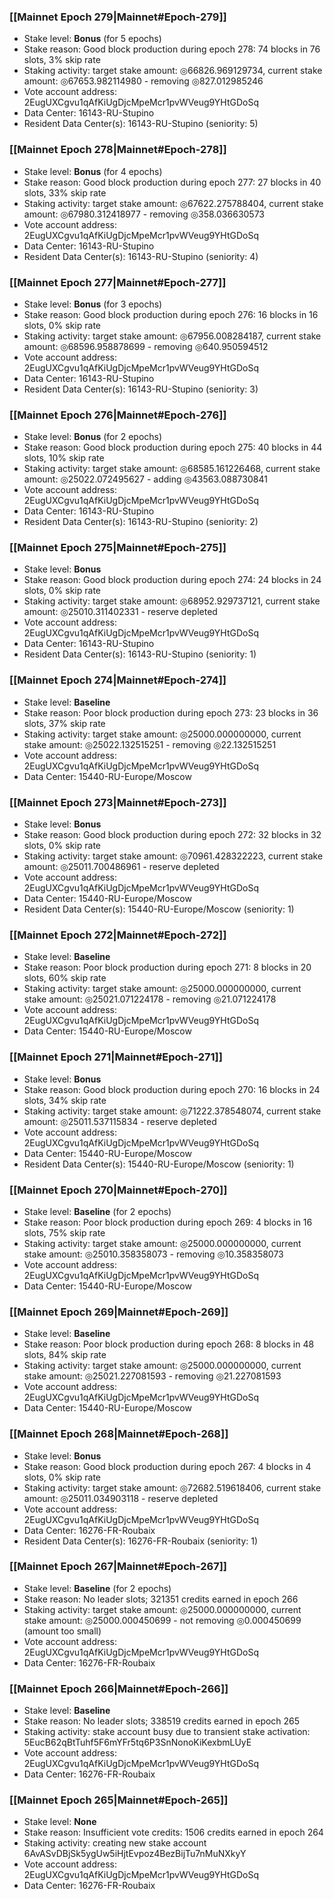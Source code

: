 ### [[Mainnet Epoch 279|Mainnet#Epoch-279]]
* Stake level: **Bonus** (for 5 epochs)
* Stake reason: Good block production during epoch 278: 74 blocks in 76 slots, 3% skip rate
* Staking activity: target stake amount: ◎66826.969129734, current stake amount: ◎67653.982114980 - removing ◎827.012985246
* Vote account address: 2EugUXCgvu1qAfKiUgDjcMpeMcr1pvWVeug9YHtGDoSq
* Data Center: 16143-RU-Stupino
* Resident Data Center(s): 16143-RU-Stupino (seniority: 5)
### [[Mainnet Epoch 278|Mainnet#Epoch-278]]
* Stake level: **Bonus** (for 4 epochs)
* Stake reason: Good block production during epoch 277: 27 blocks in 40 slots, 33% skip rate
* Staking activity: target stake amount: ◎67622.275788404, current stake amount: ◎67980.312418977 - removing ◎358.036630573
* Vote account address: 2EugUXCgvu1qAfKiUgDjcMpeMcr1pvWVeug9YHtGDoSq
* Data Center: 16143-RU-Stupino
* Resident Data Center(s): 16143-RU-Stupino (seniority: 4)
### [[Mainnet Epoch 277|Mainnet#Epoch-277]]
* Stake level: **Bonus** (for 3 epochs)
* Stake reason: Good block production during epoch 276: 16 blocks in 16 slots, 0% skip rate
* Staking activity: target stake amount: ◎67956.008284187, current stake amount: ◎68596.958878699 - removing ◎640.950594512
* Vote account address: 2EugUXCgvu1qAfKiUgDjcMpeMcr1pvWVeug9YHtGDoSq
* Data Center: 16143-RU-Stupino
* Resident Data Center(s): 16143-RU-Stupino (seniority: 3)
### [[Mainnet Epoch 276|Mainnet#Epoch-276]]
* Stake level: **Bonus** (for 2 epochs)
* Stake reason: Good block production during epoch 275: 40 blocks in 44 slots, 10% skip rate
* Staking activity: target stake amount: ◎68585.161226468, current stake amount: ◎25022.072495627 - adding ◎43563.088730841
* Vote account address: 2EugUXCgvu1qAfKiUgDjcMpeMcr1pvWVeug9YHtGDoSq
* Data Center: 16143-RU-Stupino
* Resident Data Center(s): 16143-RU-Stupino (seniority: 2)
### [[Mainnet Epoch 275|Mainnet#Epoch-275]]
* Stake level: **Bonus**
* Stake reason: Good block production during epoch 274: 24 blocks in 24 slots, 0% skip rate
* Staking activity: target stake amount: ◎68952.929737121, current stake amount: ◎25010.311402331 - reserve depleted
* Vote account address: 2EugUXCgvu1qAfKiUgDjcMpeMcr1pvWVeug9YHtGDoSq
* Data Center: 16143-RU-Stupino
* Resident Data Center(s): 16143-RU-Stupino (seniority: 1)
### [[Mainnet Epoch 274|Mainnet#Epoch-274]]
* Stake level: **Baseline**
* Stake reason: Poor block production during epoch 273: 23 blocks in 36 slots, 37% skip rate
* Staking activity: target stake amount: ◎25000.000000000, current stake amount: ◎25022.132515251 - removing ◎22.132515251
* Vote account address: 2EugUXCgvu1qAfKiUgDjcMpeMcr1pvWVeug9YHtGDoSq
* Data Center: 15440-RU-Europe/Moscow
### [[Mainnet Epoch 273|Mainnet#Epoch-273]]
* Stake level: **Bonus**
* Stake reason: Good block production during epoch 272: 32 blocks in 32 slots, 0% skip rate
* Staking activity: target stake amount: ◎70961.428322223, current stake amount: ◎25011.700486961 - reserve depleted
* Vote account address: 2EugUXCgvu1qAfKiUgDjcMpeMcr1pvWVeug9YHtGDoSq
* Data Center: 15440-RU-Europe/Moscow
* Resident Data Center(s): 15440-RU-Europe/Moscow (seniority: 1)
### [[Mainnet Epoch 272|Mainnet#Epoch-272]]
* Stake level: **Baseline**
* Stake reason: Poor block production during epoch 271: 8 blocks in 20 slots, 60% skip rate
* Staking activity: target stake amount: ◎25000.000000000, current stake amount: ◎25021.071224178 - removing ◎21.071224178
* Vote account address: 2EugUXCgvu1qAfKiUgDjcMpeMcr1pvWVeug9YHtGDoSq
* Data Center: 15440-RU-Europe/Moscow
### [[Mainnet Epoch 271|Mainnet#Epoch-271]]
* Stake level: **Bonus**
* Stake reason: Good block production during epoch 270: 16 blocks in 24 slots, 34% skip rate
* Staking activity: target stake amount: ◎71222.378548074, current stake amount: ◎25011.537115834 - reserve depleted
* Vote account address: 2EugUXCgvu1qAfKiUgDjcMpeMcr1pvWVeug9YHtGDoSq
* Data Center: 15440-RU-Europe/Moscow
* Resident Data Center(s): 15440-RU-Europe/Moscow (seniority: 1)
### [[Mainnet Epoch 270|Mainnet#Epoch-270]]
* Stake level: **Baseline** (for 2 epochs)
* Stake reason: Poor block production during epoch 269: 4 blocks in 16 slots, 75% skip rate
* Staking activity: target stake amount: ◎25000.000000000, current stake amount: ◎25010.358358073 - removing ◎10.358358073
* Vote account address: 2EugUXCgvu1qAfKiUgDjcMpeMcr1pvWVeug9YHtGDoSq
* Data Center: 15440-RU-Europe/Moscow
### [[Mainnet Epoch 269|Mainnet#Epoch-269]]
* Stake level: **Baseline**
* Stake reason: Poor block production during epoch 268: 8 blocks in 48 slots, 84% skip rate
* Staking activity: target stake amount: ◎25000.000000000, current stake amount: ◎25021.227081593 - removing ◎21.227081593
* Vote account address: 2EugUXCgvu1qAfKiUgDjcMpeMcr1pvWVeug9YHtGDoSq
* Data Center: 15440-RU-Europe/Moscow
### [[Mainnet Epoch 268|Mainnet#Epoch-268]]
* Stake level: **Bonus**
* Stake reason: Good block production during epoch 267: 4 blocks in 4 slots, 0% skip rate
* Staking activity: target stake amount: ◎72682.519618406, current stake amount: ◎25011.034903118 - reserve depleted
* Vote account address: 2EugUXCgvu1qAfKiUgDjcMpeMcr1pvWVeug9YHtGDoSq
* Data Center: 16276-FR-Roubaix
* Resident Data Center(s): 16276-FR-Roubaix (seniority: 1)
### [[Mainnet Epoch 267|Mainnet#Epoch-267]]
* Stake level: **Baseline** (for 2 epochs)
* Stake reason: No leader slots; 321351 credits earned in epoch 266
* Staking activity: target stake amount: ◎25000.000000000, current stake amount: ◎25000.000450699 - not removing ◎0.000450699 (amount too small)
* Vote account address: 2EugUXCgvu1qAfKiUgDjcMpeMcr1pvWVeug9YHtGDoSq
* Data Center: 16276-FR-Roubaix
### [[Mainnet Epoch 266|Mainnet#Epoch-266]]
* Stake level: **Baseline**
* Stake reason: No leader slots; 338519 credits earned in epoch 265
* Staking activity: stake account busy due to transient stake activation: 5EucB62qBtTuhf5F6mYFr5tq6P3SnNonoKiKexbmLUyE
* Vote account address: 2EugUXCgvu1qAfKiUgDjcMpeMcr1pvWVeug9YHtGDoSq
* Data Center: 16276-FR-Roubaix
### [[Mainnet Epoch 265|Mainnet#Epoch-265]]
* Stake level: **None**
* Stake reason: Insufficient vote credits: 1506 credits earned in epoch 264
* Staking activity: creating new stake account 6AvASvDBjSk5ygUw5iHjtEvpoz4BezBijTu7nMuNXkyY
* Vote account address: 2EugUXCgvu1qAfKiUgDjcMpeMcr1pvWVeug9YHtGDoSq
* Data Center: 16276-FR-Roubaix